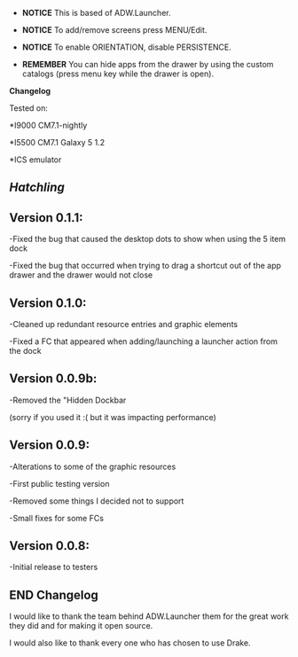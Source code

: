 - **NOTICE** This is based of ADW.Launcher.

- **NOTICE**  To add/remove screens press MENU/Edit.

- **NOTICE**  To enable ORIENTATION, disable PERSISTENCE.

- **REMEMBER** You can hide apps from the drawer by using the custom catalogs (press menu key while the drawer is open).

**Changelog**

Tested on:

  *I9000 CM7.1-nightly
  
  *I5500 CM7.1 Galaxy 5 1.2
  
  *ICS emulator

*Hatchling*
--------------
**Version 0.1.1:**
--------------
-Fixed the bug that caused the desktop dots to show when using the 5 item dock

-Fixed the bug that occurred when trying to drag a shortcut out of the app drawer and the drawer would not close


**Version 0.1.0:**
--------------
-Cleaned up redundant resource entries and graphic elements

-Fixed a FC that appeared when adding/launching a launcher action from the dock

**Version 0.0.9b:**
--------------
-Removed the &quot;Hidden Dockbar

(sorry if you used it :( but it was impacting performance)

**Version 0.0.9:**
--------------
-Alterations to some of the graphic resources

-First public testing version

-Removed some things I decided not to support

-Small fixes for some FCs

**Version 0.0.8:**
--------------
-Initial release to testers

**END Changelog**
--------------

I would like to thank the team behind ADW.Launcher them for the great work they did and for making it open source.

I would also like to thank every one who has chosen to use Drake.